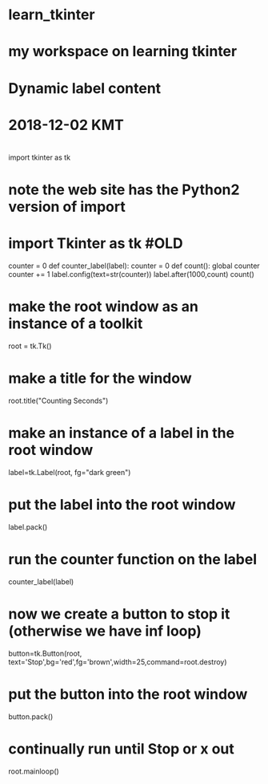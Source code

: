 # learn_tkinter
# my workspace on learning tkinter
# Dynamic label content
# 2018-12-02 KMT
#

import tkinter as tk
# note the web site has the Python2 version of import
# import Tkinter as tk #OLD

counter = 0
def counter_label(label):
    counter = 0
    def count():
        global counter
        counter += 1
        label.config(text=str(counter))
        label.after(1000,count)
    count()

# make the root window as an instance of a toolkit
root = tk.Tk()
# make a title for the window
root.title("Counting Seconds")
# make an instance of a label in the root window
label=tk.Label(root, fg="dark green")
# put the label into the root window
label.pack()

# run the counter function on the label
counter_label(label)

# now we create a button to stop it (otherwise we have inf loop)
button=tk.Button(root, text='Stop',bg='red',fg='brown',width=25,command=root.destroy)
# put the button into the root window
button.pack()

# continually run until Stop or x out
root.mainloop()

